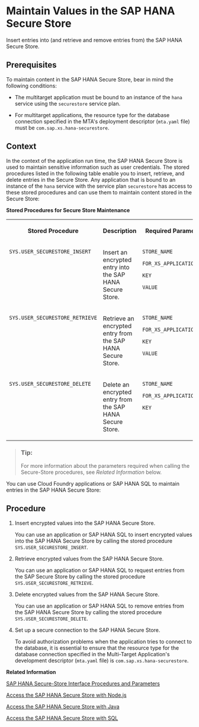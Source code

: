 <!-- loio8a82c9e9e22a4b67a51ff22097038aab -->

# Maintain Values in the SAP HANA Secure Store

Insert entries into \(and retrieve and remove entries from\) the SAP HANA Secure Store.



<a name="loio8a82c9e9e22a4b67a51ff22097038aab__prereq_yrs_ybb_fcb"/>

## Prerequisites

To maintain content in the SAP HANA Secure Store, bear in mind the following conditions:

-   The multitarget application must be bound to an instance of the `hana` service using the `securestore` service plan.

-   For multitarget applications, the resource type for the database connection specified in the MTA's deployment descriptor \(`mta.yaml` file\) must be `com.sap.xs.hana-securestore`.




## Context

In the context of the application run time, the SAP HANA Secure Store is used to maintain sensitive information such as user credentials. The stored procedures listed in the following table enable you to insert, retrieve, and delete entries in the Secure Store. Any application that is bound to an instance of the `hana` service with the service plan `securestore` has access to these stored procedures and can use them to maintain content stored in the Secure Store:

**Stored Procedures for Secure Store Maintenance**


<table>
<tr>
<th valign="top">

Stored Procedure

</th>
<th valign="top">

Description

</th>
<th valign="top">

Required Parameters

</th>
</tr>
<tr>
<td valign="top">

`SYS.USER_SECURESTORE_INSERT` 

</td>
<td valign="top">

Insert an encrypted entry into the SAP HANA Secure Store.

</td>
<td valign="top">

`STORE_NAME`

`FOR_XS_APPLICATIONUSER`

`KEY`

`VALUE`

</td>
</tr>
<tr>
<td valign="top">

`SYS.USER_SECURESTORE_RETRIEVE` 

</td>
<td valign="top">

Retrieve an encrypted entry from the SAP HANA Secure Store.

</td>
<td valign="top">

`STORE_NAME`

`FOR_XS_APPLICATIONUSER`

`KEY`

`VALUE`

</td>
</tr>
<tr>
<td valign="top">

`SYS.USER_SECURESTORE_DELETE` 

</td>
<td valign="top">

Delete an encrypted entry from the SAP HANA Secure Store.

</td>
<td valign="top">

`STORE_NAME`

`FOR_XS_APPLICATIONUSER`

`KEY`

</td>
</tr>
</table>

> ### Tip:  
> For more information about the parameters required when calling the Secure-Store procedures, see *Related Information* below.

You can use Cloud Foundry applications or SAP HANA SQL to maintain entries in the SAP HANA Secure Store:



## Procedure

1.  Insert encrypted values into the SAP HANA Secure Store.

    You can use an application or SAP HANA SQL to insert encrypted values into the SAP HANA Secure Store by calling the stored procedure `SYS.USER_SECURESTORE_INSERT`.

2.  Retrieve encrypted values from the SAP HANA Secure Store.

    You can use an application or SAP HANA SQL to request entries from the SAP Secure Store by calling the stored procedure `SYS.USER_SECURESTORE_RETRIEVE`.

3.  Delete encrypted values from the SAP HANA Secure Store.

    You can use an application or SAP HANA SQL to remove entries from the SAP HANA Secure Store by calling the stored procedure `SYS.USER_SECURESTORE_DELETE`.

4.  Set up a secure connection to the SAP HANA Secure Store.

    To avoid authorization problems when the application tries to connect to the database, it is essential to ensure that the resource type for the database connection specified in the Multi-Target Application's development descriptor \(`mta.yaml` file\) is `com.sap.xs.hana-securestore`.


**Related Information**  


[SAP HANA Secure-Store Interface Procedures and Parameters](sap-hana-secure-store-interface-procedures-and-parameters-a847b4d.md "A list of the parameters available for interaction with the SAP HANA Secure Store using the dedicated stored procedures.")

[Access the SAP HANA Secure Store with Node.js](access-the-sap-hana-secure-store-with-node-js-be4db00.md "Use a Node.js application to maintain entries in the SAP HANA Secure Store.")

[Access the SAP HANA Secure Store with Java](access-the-sap-hana-secure-store-with-java-9210fd0.md "Use a Java application to maintain entries in the SAP HANA Secure Store.")

[Access the SAP HANA Secure Store with SQL](access-the-sap-hana-secure-store-with-sql-1dee8a9.md "Use SQL to maintain entries the SAP HANA Secure Store.")

